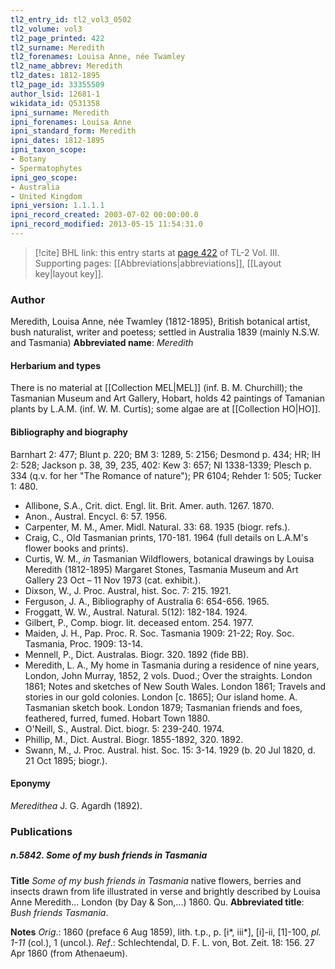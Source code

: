```yaml
---
tl2_entry_id: tl2_vol3_0502
tl2_volume: vol3
tl2_page_printed: 422
tl2_surname: Meredith
tl2_forenames: Louisa Anne, née Twamley
tl2_name_abbrev: Meredith
tl2_dates: 1812-1895
tl2_page_id: 33355509
author_lsid: 12681-1
wikidata_id: Q531358
ipni_surname: Meredith
ipni_forenames: Louisa Anne
ipni_standard_form: Meredith
ipni_dates: 1812-1895
ipni_taxon_scope: 
- Botany
- Spermatophytes
ipni_geo_scope: 
- Australia
- United Kingdom
ipni_version: 1.1.1.1
ipni_record_created: 2003-07-02 00:00:00.0
ipni_record_modified: 2013-05-15 11:54:31.0
---
```



> [!cite] BHL link: this entry starts at [page 422](https://www.biodiversitylibrary.org/page/33355509) of TL-2 Vol. III.
> Supporting pages: [[Abbreviations|abbreviations]], [[Layout key|layout key]].

### Author

Meredith, Louisa Anne, née Twamley (1812-1895), British botanical artist, bush naturalist, writer and poetess; settled in Australia 1839 (mainly N.S.W. and Tasmania) 
**Abbreviated name**: *Meredith*

#### Herbarium and types

There is no material at [[Collection MEL|MEL]] (inf. B. M. Churchill); the Tasmanian Museum and Art Gallery, Hobart, holds 42 paintings of Tamanian plants by L.A.M. (inf. W. M. Curtis); some algae are at [[Collection HO|HO]].

#### Bibliography and biography

Barnhart 2: 477; Blunt p. 220; BM 3: 1289, 5: 2156; Desmond p. 434; HR; IH 2: 528; Jackson p. 38, 39, 235, 402: Kew 3: 657; NI 1338-1339; Plesch p. 334 (q.v. for her "The Romance of nature"); PR 6104; Rehder 1: 505; Tucker 1: 480.
- Allibone, S.A., Crit. dict. Engl. lit. Brit. Amer. auth. 1267. 1870.
- Anon., Austral. Encycl. 6: 57. 1956.
- Carpenter, M. M., Amer. Midl. Natural. 33: 68. 1935 (biogr. refs.).
- Craig, C., Old Tasmanian prints, 170-181. 1964 (full details on L.A.M's flower books and prints).
- Curtis, W. M., *in* Tasmanian Wildflowers, botanical drawings by Louisa Meredith (1812-1895) Margaret Stones, Tasmania Museum and Art Gallery 23 Oct – 11 Nov 1973 (cat. exhibit.).
- Dixson, W., J. Proc. Austral, hist. Soc. 7: 215. 1921.
- Ferguson, J. A., Bibliography of Australia 6: 654-656. 1965.
- Froggatt, W. W., Austral. Natural. 5(12): 182-184. 1924.
- Gilbert, P., Comp. biogr. lit. deceased entom. 254. 1977.
- Maiden, J. H., Pap. Proc. R. Soc. Tasmania 1909: 21-22; Roy. Soc. Tasmania, Proc. 1909: 13-14.
- Mennell, P., Dict. Australas. Biogr. 320. 1892 (fide BB).
- Meredith, L. A., My home in Tasmania during a residence of nine years, London, John Murray, 1852, 2 vols. Duod.; Over the straights. London 1861; Notes and sketches of New South Wales. London 1861; Travels and stories in our gold colonies. London \[c. 1865\]; Our island home. A. Tasmanian sketch book. London 1879; Tasmanian friends and foes, feathered, furred, fumed. Hobart Town 1880.
- O'Neill, S., Austral. Dict. biogr. 5: 239-240. 1974.
- Phillip, M., Dict. Austral. Biogr. 1855-1892, 320. 1892.
- Swann, M., J. Proc. Austral. hist. Soc. 15: 3-14. 1929 (b. 20 Jul 1820, d. 21 Oct 1895; biogr.).

#### Eponymy

*Meredithea* J. G. Agardh (1892).

### Publications

##### n.5842. Some of my bush friends in Tasmania

**Title**
*Some of my bush friends in Tasmania* native flowers, berries and insects drawn from life illustrated in verse and brightly described by Louisa Anne Meredith... London (by Day & Son,...) 1860. Qu.
**Abbreviated title**: *Bush friends Tasmania*.

**Notes**
*Orig*.: 1860 (preface 6 Aug 1859), lith. t.p., p. \[i\*, iii\*\], \[i\]-ii, \[1\]-100, *pl. 1-11* (col.), 1 (uncol.).
*Ref*.: Schlechtendal, D. F. L. von, Bot. Zeit. 18: 156. 27 Apr 1860 (from Athenaeum).

